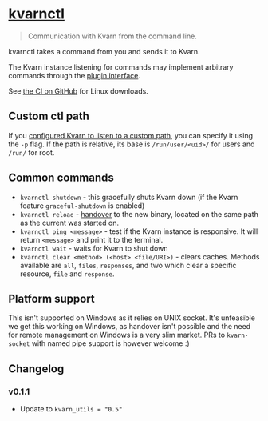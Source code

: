 # [kvarnctl](https://kvarn.org/ctl/)

> Communication with Kvarn from the command line.

kvarnctl takes a command from you and sends it to Kvarn.

The Kvarn instance listening for commands may implement arbitrary commands through the [plugin interface](https://doc.kvarn.org/kvarn/struct.RunConfig.html#method.add_plugin).

See [the CI on GitHub](https://github.com/Icelk/kvarn/actions/workflows/kvarnctl.yml) for Linux downloads.

## Custom ctl path

If you [configured Kvarn to listen to a custom path](https://doc.kvarn.org/kvarn/struct.RunConfig.html#method.set_ctl_path),
you can specify it using the `-p` flag. If the path is relative, its base
is `/run/user/<uid>/` for users and `/run/` for root.

## Common commands

-   `kvarnctl shutdown` - this gracefully shuts Kvarn down (if the Kvarn feature `graceful-shutdown` is enabled)
-   `kvarnctl reload` - [handover](https://kvarn.org/shutdown-handover.) to the new binary, located on the same path as the current was started on.
-   `kvarnctl ping <message>` - test if the Kvarn instance is responsive. It will return `<message>` and print it to the terminal.
-   `kvarnctl wait` - waits for Kvarn to shut down
-   `kvarnctl clear <method> (<host> <file/URI>)` - clears caches. Methods available are `all`, `files`, `responses`, and two which clear a specific resource, `file` and `response`.

## Platform support

This isn't supported on Windows as it relies on UNIX socket.
It's unfeasible we get this working on Windows, as handover isn't possible and the need for remote management on Windows is a very slim market. PRs to `kvarn-socket` with named pipe support is however welcome :)

## Changelog

### v0.1.1

-   Update to `kvarn_utils = "0.5"`
